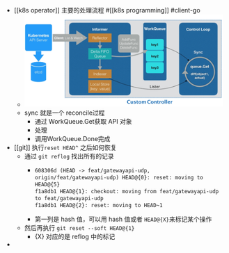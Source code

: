 - [[k8s operator]] 主要的处理流程 #[[k8s programming]] #client-go
	- ![](https://raw.githubusercontent.com/stillfox-lee/image/main/picgo/20221011120212.png)
	- sync 就是一个 reconcile过程
		- 通过 WorkQueue.Get获取 API 对象
		- 处理
		- 调用WorkQueue.Done完成
- [[git]] 执行`reset HEAD^` 之后如何恢复
	- 通过 `git reflog` 找出所有的记录
		- ```
		  608306d (HEAD -> feat/gatewayapi-udp, origin/feat/gatewayapi-udp) HEAD@{0}: reset: moving to HEAD@{5}
		  f1a8db1 HEAD@{1}: checkout: moving from feat/gatewayapi-udp to feat/gatewayapi-udp
		  f1a8db1 HEAD@{2}: reset: moving to HEAD~1
		  ```
		- 第一列是 hash 值，可以用 hash 值或者 `HEAD@{X}`来标记某个操作
	- 然后再执行 `git reset --soft HEAD@{1}`
		- {X} 对应的是 reflog 中的标记
-